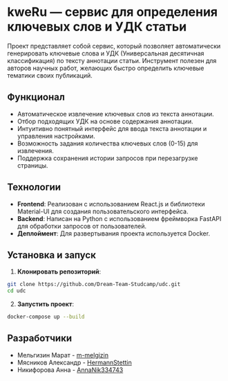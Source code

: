# kweRu — сервис для определения ключевых слов и УДК статьи

Проект представляет собой сервис, который позволяет автоматически генерировать ключевые слова и УДК (Универсальная десятичная классификация) по тексту аннотации статьи. Инструмент полезен для авторов научных работ, желающих быстро определить ключевые тематики своих публикаций.

## Функционал

- Автоматическое извлечение ключевых слов из текста аннотации.
- Отбор подходящих УДК на основе содержания аннотации.
- Интуитивно понятный интерфейс для ввода текста аннотации и управления настройками.
- Возможность задания количества ключевых слов (0-15) для извлечения.
- Поддержка сохранения истории запросов при перезагрузке страницы.

## Технологии

- **Frontend**: Реализован с использованием React.js и библиотеки Material-UI для создания пользовательского интерфейса.
- **Backend**: Написан на Python с использованием фреймворка FastAPI для обработки запросов от пользователей.
- **Деплоймент**: Для развертывания проекта используется Docker.

## Установка и запуск

1. **Клонировать репозиторий**:

```bash
git clone https://github.com/Dream-Team-Studcamp/udc.git
cd udc
```

2. **Запустить проект**:

```bash
docker-compose up --build
```

## Разработчики

- Мельгизин Марат - [m-melgizin](https://github.com/m-melgizin)
- Мясников Александр - [HermannStettin](https://github.com/HermannStettin)
- Никифорова Анна - [AnnaNik334743](https://github.com/AnnaNik334743)

